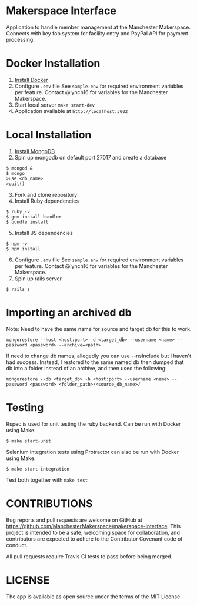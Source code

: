 # Makerspace Interface
Application to handle member management at the Manchester Makerspace.  Connects with
key fob system for facility entry and PayPal API for payment processing.

# Docker Installation
1. [Install Docker](https://docs.docker.com/compose/install/#prerequisites)
2. Configure `.env` file
See `sample.env` for required environment variables per feature.
Contact @lynch16 for variables for the Manchester Makerspace.
3. Start local server `make start-dev`
4. Application available at `http://localhost:3002`

# Local Installation
1. [Install MongoDB](https://docs.mongodb.com/manual/installation/)
2. Spin up mongodb on default port 27017 and create a database
```
$ mongod &
$ mongo
>use <db_name>
>quit()
```
3. Fork and clone repository
4. Install Ruby dependencies
```
$ ruby -v
$ gem install bundler
$ bundle install
```
5. Install JS dependencies
```
$ npm -v
$ npm install
```
6. Configure `.env` file
See `sample.env` for required environment variables per feature.
Contact @lynch16 for variables for the Manchester Makerspace.
7. Spin up rails server
```
$ rails s
```

# Importing an archived db
Note: Need to have the same name for source and target db for this to work.
```
mongorestore --host <host:port> -d <target_db> --username <name> --password <password> --archive=<path>
```
If need to change db names, allegedly you can use --nsInclude but I haven't had success.  Instead, I restored to the same named db then dumped that db into a folder instead of an archive, and then used the following:
```
mongorestore --db <target_db> -h <host:port> --username <name> --password <password> <folder_path>/<source_db_name>/

```

# Testing
Rspec is used for unit testing the ruby backend.  Can be run with Docker using Make.
```
$ make start-unit
```
Selenium integration tests using Protractor can also be run with Docker using Make.
```
$ make start-integration
```
Test both together with `make test`

# CONTRIBUTIONS

Bug reports and pull requests are welcome on GitHub at https://github.com/ManchesterMakerspace/makerspace-interface. This project is intended to be a safe, welcoming space for collaboration, and contributors are expected to adhere to the Contributor Covenant code of conduct.

All pull requests require Travis CI tests to pass before being merged.

# LICENSE

The app is available as open source under the terms of the MIT License.
